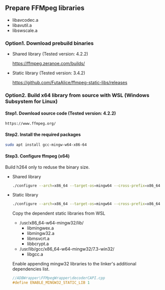 ## Prepare FFMpeg libraries
* libavcodec.a
* libavutil.a
* libswscale.a

### Option1. Download prebuild binaries
* Shared library (Tested version: 4.2.2)

    https://ffmpeg.zeranoe.com/builds/

* Static library (Tested version: 3.4.2)

    https://github.com/FutaAlice/ffmpeg-static-libs/releases

### Option2. Build x64 library from source with WSL (Windows Subsystem for Linux)
#### Step1. Download source code (Tested version: 4.2.2)

    https://www.ffmpeg.org/

#### Step2. Install the required packages

```bash
sudo apt install gcc-mingw-w64-x86-64
```

#### Step3. Configure ffmpeg (x64)

Build h264 only to reduse the binary size.

* Shared library

    ```bash
    ./configure --arch=x86_64 --target-os=mingw64 --cross-prefix=x86_64-w64-mingw32- --enable-shared --disable-programs --disable-everything --enable-decoder=h264 --enable-parser=h264  --enable-demuxer=h264 --enable-hwaccel=h264_d3d11va --enable-hwaccel=h264_d3d11va2 --enable-hwaccel=h264_dxva2 --prefix=`pwd`/../lib --disable-debug --extra-cflags="-m64"
    ```

* Static library

    ```bash
    ./configure --arch=x86_64 --target-os=mingw64 --cross-prefix=x86_64-w64-mingw32- --enable-static --disable-shared --disable-programs --disable-everything --enable-decoder=h264 --enable-parser=h264 --enable-demuxer=h264 --enable-hwaccel=h264_d3d11va --enable-hwaccel=h264_d3d11va2 --enable-hwaccel=h264_dxva2 --prefix=`pwd`/../lib --disable-debug --extra-cflags="-m64"
    ```
    Copy the dependent static libraries from WSL

    * /usr/x86_64-w64-mingw32/lib/
      * libmingwex.a
      * libmingw32.a
      * libmsvcrt.a
      * libbcrypt.a
    * /usr/lib/gcc/x86_64-w64-mingw32/7.3-win32/
      * libgcc.a
    
    Enable appending mingw32 libraries to the linker's additional dependencies list.
    ```cpp
    //ADBWrapper\FFMpegWrapper\decoderCAPI.cpp
    #define ENABLE_MINGW32_STATIC_LIB 1
    ```
